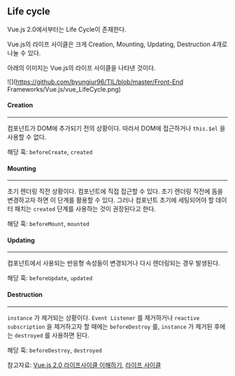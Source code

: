## Life cycle

Vue.js 2.0에서부터는 Life Cycle이 존재한다.

Vue.js의 라이프 사이클은 크게 Creation, Mounting, Updating, Destruction 4개로 나눌 수 있다.

아래의 이미지는 Vue.js의 라이프 사이클을 나타낸 것이다.

![](https://github.com/byungjur96/TIL/blob/master/Front-End Frameworks/Vue.js/vue_LifeCycle.png)



#### Creation

---

컴포넌트가 DOM에 추가되기 전의 상황이다. 따라서 DOM에 접근하거나 `this.$el` 을 사용할 수 없다.

해당 훅: `beforeCreate`, `created` 



#### Mounting

---

초기 렌더링 직전 상황이다. 컴포넌트에 직접 접근할 수 있다. 초기 렌더링 직전에 돔을 변경하고자 하면 이 단계를 활용할 수 있다. 그러나 컴포넌트 초기에 세팅되어야 할 데이터 패치는 `created` 단계를 사용하는 것이 권장된다고 한다.

해당 훅: `beforeMount`, `mounted` 

#### Updating

---

컴포넌트에서 사용되는 반응형 속성들이 변경되거나 다시 렌더링되는 경우 발생된다.

해당 훅: `beforeUpdate`, `updated` 

#### Destruction

---

`instance` 가 제거되는 상황이다. `Event Listener` 를 제거하거나 `reactive subscription` 을 제거하고자 할 때에는 `beforeDestroy` 를, `instance` 가 제거된 후에는 `destroyed` 를 사용하면 된다.

해당 훅: `beforeDestroy`, `destroyed` 



참고자료: [Vue.js 2.0 라이프사이클 이해하기](https://medium.com/witinweb/vue-js-라이프사이클-이해하기-7780cdd97dd4), [라이프 사이클](https://beomy.tistory.com/47) 